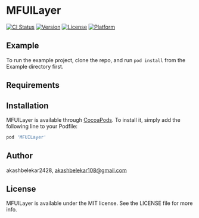 # MFUILayer

[![CI Status](https://img.shields.io/travis/akashbelekar2428/MFUILayer.svg?style=flat)](https://travis-ci.org/akashbelekar2428/MFUILayer)
[![Version](https://img.shields.io/cocoapods/v/MFUILayer.svg?style=flat)](https://cocoapods.org/pods/MFUILayer)
[![License](https://img.shields.io/cocoapods/l/MFUILayer.svg?style=flat)](https://cocoapods.org/pods/MFUILayer)
[![Platform](https://img.shields.io/cocoapods/p/MFUILayer.svg?style=flat)](https://cocoapods.org/pods/MFUILayer)

## Example

To run the example project, clone the repo, and run `pod install` from the Example directory first.

## Requirements

## Installation

MFUILayer is available through [CocoaPods](https://cocoapods.org). To install
it, simply add the following line to your Podfile:

```ruby
pod 'MFUILayer'
```

## Author

akashbelekar2428, akashbelekar108@gmail.com

## License

MFUILayer is available under the MIT license. See the LICENSE file for more info.
